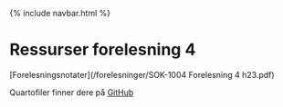 {% include navbar.html %}
# Ressurser forelesning 4

[Forelesningsnotater](/forelesninger/SOK-1004 Forelesning 4 h23.pdf)

Quartofiler finner dere på [GitHub](https://github.com/uit-sok-1004-h23/R_kode)



